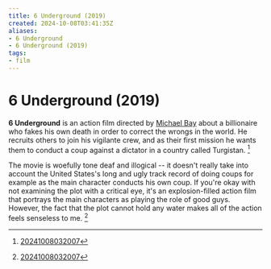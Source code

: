 ```yaml
---
title: 6 Underground (2019)
created: 2024-10-08T03:41:35Z
aliases:
- 6 Underground
- 6 Underground (2019)
tags:
- film
---
```


# 6 Underground (2019)

**6 Underground** is an action film directed by [Michael Bay](michael-bay.md) about a billionaire who fakes his own death in order to correct the wrongs in the world. He recruits others to join his vigilante crew, and as their first mission he wants them to conduct a coup against a dictator in a country called Turgistan. [^1]

The movie is woefully tone deaf and illogical -- it doesn't really take into account the United States's long and ugly track record of doing coups for example as the main character conducts his own coup. If you're okay with not examining the plot with a critical eye, it's an explosion-filled action film that portrays the main characters as playing the role of good guys. However, the fact that the plot cannot hold any water makes all of the action feels senseless to me. [^1]

[^1]: [20241008032007](../entries/20241008032007.md)
